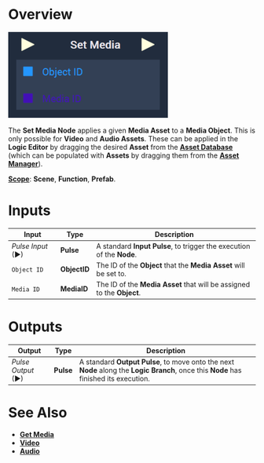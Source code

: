# Overview

![The Set Media Node.](../../../.gitbook/assets/setmedianode.png)

The **Set Media Node** applies a given **Media Asset** to a **Media Object**. This is only possible for **Video** and **Audio Assets**. These can be applied in the **Logic Editor** by dragging the desired **Asset** from the [**Asset Database**](../../../modules/asset-database.md) (which can be populated with **Assets** by dragging them from the [**Asset Manager**](../../../modules/asset-manager.md)).

[**Scope**](../../overview.md#scopes): **Scene**, **Function**, **Prefab**.


# Inputs

|Input|Type|Description|
|---|---|---|
|*Pulse Input* (►)|**Pulse**|A standard **Input Pulse**, to trigger the execution of the **Node**.|
|`Object ID`|**ObjectID**|The ID of the **Object** that the **Media Asset** will be set to.|
|`Media ID`|**MediaID**|The ID of the **Media Asset** that will be assigned to the **Object**.|

# Outputs

|Output|Type|Description|
|---|---|---|
|*Pulse Output* (►)|**Pulse**|A standard **Output Pulse**, to move onto the next **Node** along the **Logic Branch**, once this **Node** has finished its execution.|

# See Also

* [**Get Media**](getmedia.md)
* [**Video**](../../../objects-and-types/scene-objects/3dobjects/video.md)
* [**Audio**](../../../objects-and-types/scene-objects/audio.md)

